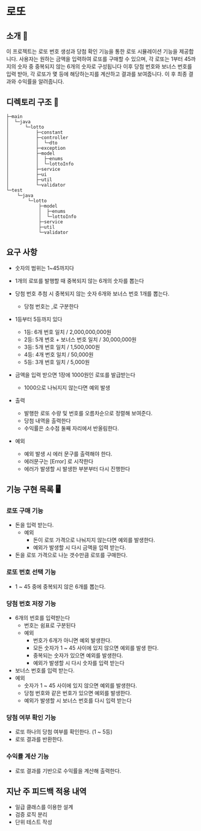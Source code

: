 # 로또 

## 소개 🚀
이 프로젝트는 로또 번호 생성과 당첨 확인 기능을 통한 로또 시뮬레이션 기능을 제공합니다.
사용자는 원하는 금액을 입력하여 로또를 구매할 수 있으며, 
각 로또는 1부터 45까지의 숫자 중 중복되지 않는 6개의 숫자로 구성됩니다
이후 당첨 번호와 보너스 번호를 입력 받아, 각 로또가 몇 등에 해당하는지를 계산하고 결과를 보여줍니다.
이 후 최종 결과와 수익률을 알려줍니다.

## 디렉토리 구조 📁
```text
├─main
│  └─java
│      └─lotto
│          ├─constant
│          ├─controller
│          │  └─dto
│          ├─exception
│          ├─model
│          │  ├─enums
│          │  └─lottoInfo
│          ├─service
│          ├─ui
│          ├─util
│          └─validator
└─test
    └─java
        └─lotto
            ├─model
            │  ├─enums
            │  └─lottoInfo
            ├─service
            ├─util
            └─validator

```
## 요구 사항
 - 숫자의 범위는 1~45까지다
 - 1개의 로또를 발행할 때 중복되지 않는 6개의 숫자를 뽑는다
 - 당첨 번호 추첨 시 중복되지 않는 숫자 6개와 보너스 번호 1개를 뽑는다.
   - 당첨 번호는 ,로 구분한다
 - 1등부터 5등까지 있다
   - 1등: 6개 번호 일치 / 2,000,000,000원
   - 2등: 5개 번호 + 보너스 번호 일치 / 30,000,000원
   - 3등: 5개 번호 일치 / 1,500,000원
   - 4등: 4개 번호 일치 / 50,000원
   - 5등: 3개 번호 일치 / 5,000원
 - 금액을 입력 받으면 1장에 1000원인 로또를 발급받는다
   - 1000으로 나눠지지 않는다면 예외 발생
 - 출력
   - 발행한 로또 수량 및 번호를 오름차순으로 정렬해 보여준다.
   - 당첨 내역을 출력한다
   - 수익률은 소수점 둘째 자리에서 반올림한다.

 - 예외
   - 예외 발생 시 에러 문구를 출력해야 한다.
   - 에러문구는 [Error] 로 시작한다
   - 에러가 발생할 시 발생한 부분부터 다시 진행한다

## 기능 구현 목록 🖥️
### 로또 구매 기능
- 돈을 입력 받는다.
   - 예외
     - 돈이 로또 가격으로 나눠지지 않는다면 예외를 발생한다.
     - 예외가 발생할 시 다시 금액을 입력 받는다.
- 돈을 로또 가격으로 나눈 갯수만큼 로또를 구매한다.

### 로또 번호 선택 기능
 - 1 ~ 45 중에 중복되지 않은 6개를 뽑는다.
### 당첨 번호 저장 기능
- 6개의 번호를 입력받는다
  - 번호는 쉼표로 구분된다
  - 예외
    - 번호가 6개가 아니면 예외 발생한다.
    - 모든 숫자가 1 ~ 45 사이에 있지 않으면 예외를 발생 한다.
    - 중복되는 숫자가 있으면 예외를 발생한다.
    - 예외가 발생할 시 다시 숫자를 입력 받는다
- 보너스 번호를 입력 받는다.
- 예외
  - 숫자가 1 ~ 45 사이에 있지 않으면 예외를 발생한다.
  - 당첨 번호와 같은 번호가 있으면 예외를 발생한다.
  - 예외가 발생할 시 보너스 번호를 다시 입력 받는다

### 당첨 여부 확인 기능
- 로또 하나의 당첨 여부를 확인한다. (1 ~ 5등)
- 로또 결과를 반환한다.

### 수익률 계산 기능
- 로또 결과를 기반으로 수익률을 계산해 출력한다.
 
## 지난 주 피드백 적용 내역
- 일급 클래스를 이용한 설계
- 검증 로직 분리
- 단위 테스트 작성
